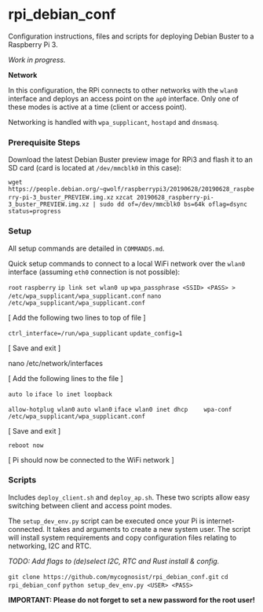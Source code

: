 # rpi_debian_conf

Configuration instructions, files and scripts for deploying Debian Buster to a Raspberry Pi 3.

_Work in progress._

**Network**

In this configuration, the RPi connects to other networks with the `wlan0` interface and deploys an access point on the `ap0` interface. Only one of these modes is active at a time (client or access point).

Networking is handled with `wpa_supplicant`, `hostapd` and `dnsmasq`.

### Prerequisite Steps

Download the latest Debian Buster preview image for RPi3 and flash it to an SD card (card is located at `/dev/mmcblk0` in this case):

`wget https://people.debian.org/~gwolf/raspberrypi3/20190628/20190628_raspberry-pi-3_buster_PREVIEW.img.xz`
`xzcat 20190628_raspberry-pi-3_buster_PREVIEW.img.xz | sudo dd of=/dev/mmcblk0 bs=64k oflag=dsync status=progress`

### Setup

All setup commands are detailed in `COMMANDS.md`.

Quick setup commands to connect to a local WiFi network over the `wlan0` interface (assuming `eth0` connection is not possible):

`root`
`raspberry`
`ip link set wlan0 up`
`wpa_passphrase <SSID> <PASS> > /etc/wpa_supplicant/wpa_supplicant.conf`
`nano /etc/wpa_supplicant/wpa_supplicant.conf`

[ Add the following two lines to top of file ]

`ctrl_interface=/run/wpa_supplicant`
`update_config=1`

[ Save and exit ]

nano /etc/network/interfaces

[ Add the following lines to the file ]

`auto lo`
`iface lo inet loopback`

`allow-hotplug wlan0`
`auto wlan0`
`iface wlan0 inet dhcp`
`    wpa-conf /etc/wpa_supplicant/wpa_supplicant.conf`

[ Save and exit ]

`reboot now`

[ Pi should now be connected to the WiFi network 
]
### Scripts

Includes `deploy_client.sh` and `deploy_ap.sh`. These two scripts allow easy switching between client and access point modes.

The `setup_dev_env.py` script can be executed once your Pi is internet-connected. It takes <USER> and <PASS> arguments to create a new system user. The script will install system requirements and copy configuration files relating to networking, I2C and RTC.

_TODO: Add flags to (de)select I2C, RTC and Rust install & config._

`git clone https://github.com/mycognosist/rpi_debian_conf.git`
`cd rpi_debian_conf`
`python setup_dev_env.py <USER> <PASS>`

**IMPORTANT: Please do not forget to set a new password for the root user!**
